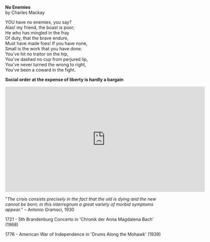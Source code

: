 **No Enemies**  
by Charles Mackay  

YOU have no enemies, you say?  
Alas! my friend, the boast is poor;  
He who has mingled in the fray  
Of duty, that the brave endure,  
Must have made foes! If you have none,  
Small is the work that you have done.  
You've hit no traitor on the hip,  
You've dashed no cup from perjured lip,  
You've never turned the wrong to right,  
You've been a coward in the fight.  
  
  
  
**Social order at the expense of liberty is hardly a bargain**  
  
<iframe src="https://player.vimeo.com/video/493358286" width="640" height="338" frameborder="0" allow="autoplay; fullscreen" allowfullscreen></iframe>

"_The crisis consists precisely in the fact that the old is dying and the new cannot be born; in this interregnum a great variety of morbid symptoms appear._"
– Antonio Gramsci, 1930  

1721 - 5th Brandenburg Concerto in 'Chronik der Anna Magdalena Bach' (1968)

1776 - American War of Independence in 'Drums Along the Mohawk' (1939)



